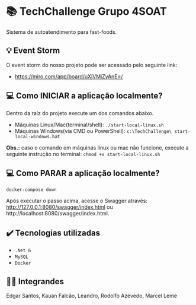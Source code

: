 # 📚 TechChallenge Grupo 4SOAT

Sistema de autoatendimento para fast-foods.

## 💡 Event Storm

O event storm do nosso projeto pode ser acessado pelo seguinte link:
- https://miro.com/app/board/uXjVMiZyAnE=/

## 💻 Como INICIAR a aplicação localmente?

Dentro da raíz do projeto execute um dos comandos abaixo.

- Máquinas Linux/Mac(terminal/shell): `./start-local-linux.sh`
- Máquinas Windows(via CMD ou PowerShell): `c:\TechChallenge\ start-local-windows.bat`

**Obs.:** caso o comando em máquinas linux ou mac não funcione, execute a seguinte instrução no terminal: `chmod +x start-local-linux.sh`

## 💻 Como PARAR a aplicação localmente?

`docker-compose down`

Após executar o passo acima, acesse o Swagger através: http://127.0.0.1:8080/swagger/index.html ou http://localhost:8080/swagger/index.html.

## ✔️ Tecnologias utilizadas

- ``.Net 6``
- ``MySQL``
- ``Docker``

## 👨‍💻 Integrandes
Edgar Santos,
Kauan Falcão,
Leandro,
Rodolfo Azevedo,
Marcel Leme